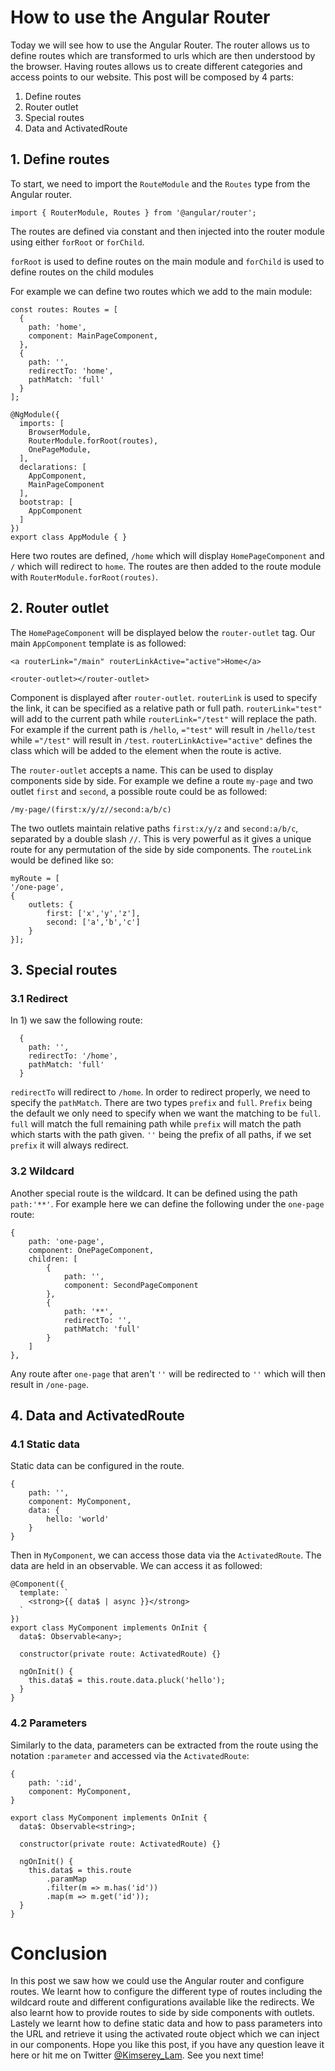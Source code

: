 # How to use the Angular Router

Today we will see how to use the Angular Router. The router allows us to define routes which are transformed to urls which are then understood by the browser. Having routes allows us to create different categories and access points to our website. This post will be composed by 4 parts:

1. Define routes
2. Router outlet
3. Special routes
4. Data and ActivatedRoute

## 1. Define routes

To start, we need to import the `RouteModule` and the `Routes` type from the Angular router.

```
import { RouterModule, Routes } from '@angular/router';
```

The routes are defined via constant and then injected into the router module using either `forRoot` or `forChild`.

`forRoot` is used to define routes on the main module and `forChild` is used to define routes on the child modules 

For example we can define two routes which we add to the main module:

```
const routes: Routes = [
  {
    path: 'home',
    component: MainPageComponent,
  },
  {
    path: '',
    redirectTo: 'home',
    pathMatch: 'full'
  }
];

@NgModule({
  imports: [
    BrowserModule,
    RouterModule.forRoot(routes),
    OnePageModule,
  ],
  declarations: [
    AppComponent,
    MainPageComponent
  ],
  bootstrap: [
    AppComponent
  ]
})
export class AppModule { }
```

Here two routes are defined, `/home` which will display `HomePageComponent` and `/` which will redirect to `home`.
The routes are then added to the route module with `RouterModule.forRoot(routes)`.

## 2. Router outlet

The `HomePageComponent` will be displayed below the `router-outlet` tag.
Our main `AppComponent` template is as followed:

```
<a routerLink="/main" routerLinkActive="active">Home</a>

<router-outlet></router-outlet>
```

Component is displayed after `router-outlet`. `routerLink` is used to specify the link, it can be specified as a relative path or full path.
`routerLink="test"` will add to the current path while `routerLink="/test"` will replace the path. For example if the current path is `/hello`, `="test"` will result in `/hello/test` while `="/test"` will result in `/test`.
`routerLinkActive="active"` defines the class which will be added to the element when the route is active.

The `router-outlet` accepts a name. This can be used to display components side by side. For example we define a route `my-page` and two outlet `first` and `second`, a possible route could be as followed:

```
/my-page/(first:x/y/z//second:a/b/c)
```

The two outlets maintain relative paths `first:x/y/z` and `second:a/b/c`, separated by a double slash `//`. This is very powerful as it gives a unique route for any permutation of the side by side components.
The `routeLink` would be defined like so:

```
myRoute = [
'/one-page',
{
    outlets: {
        first: ['x','y','z'],
        second: ['a','b','c']
    }
}];
```

## 3. Special routes

### 3.1 Redirect

In 1) we saw the following route:

```
  {
    path: '',
    redirectTo: '/home',
    pathMatch: 'full'
  }
```

`redirectTo` will redirect to `/home`. In order to redirect properly, we need to specify the `pathMatch`. There are two types `prefix` and `full`. `Prefix` being the default we only need to specify when we want the matching to be `full`. `full` will match the full remaining path while `prefix` will match the path which starts with the path given. `''` being the prefix of all paths, if we set `prefix` it will always redirect.

### 3.2 Wildcard

Another special route is the wildcard. It can be defined using the path `path:'**'`. For example here we can define the following under the `one-page` route:

```
{
    path: 'one-page',
    component: OnePageComponent,
    children: [
        {
            path: '',
            component: SecondPageComponent
        },
        {
            path: '**',
            redirectTo: '',
            pathMatch: 'full'
        }
    ]
},
```

Any route after `one-page` that aren't `''` will be redirected to `''` which will then result in `/one-page`.

## 4. Data and ActivatedRoute

### 4.1 Static data

Static data can be configured in the route.

```
{
    path: '',
    component: MyComponent,
    data: {
        hello: 'world'
    }
}
``` 

Then in `MyComponent`, we can access those data via the `ActivatedRoute`. The data are held in an observable. We can access it as followed:

```
@Component({
  template: `
    <strong>{{ data$ | async }}</strong>
  `
})
export class MyComponent implements OnInit {
  data$: Observable<any>;

  constructor(private route: ActivatedRoute) {}

  ngOnInit() {
    this.data$ = this.route.data.pluck('hello');
  }
}
```

### 4.2 Parameters

Similarly to the data, parameters can be extracted from the route using the notation `:parameter` and accessed via the `ActivatedRoute`:

```
{
    path: ':id',
    component: MyComponent,
}
```

```
export class MyComponent implements OnInit {
  data$: Observable<string>;

  constructor(private route: ActivatedRoute) {}

  ngOnInit() {
    this.data$ = this.route
        .paramMap
        .filter(m => m.has('id'))
        .map(m => m.get('id'));
  }
}
```

# Conclusion

In this post we saw how we could use the Angular router and configure routes. We learnt how to configure the different type of routes including the wildcard route and different configurations available like the redirects. We also learnt how to provide routes to side by side components with outlets. Lastely we learnt how to define static data and how to pass parameters into the URL and retrieve it using the activated route object which we can inject in our components. Hope you like this post, if you have any question leave it here or hit me on Twitter [@Kimserey_Lam](https://twitter.com/Kimserey_Lam). See you next time!